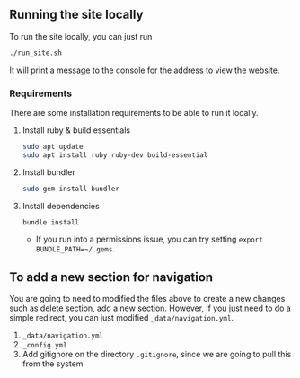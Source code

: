 ## Running the site locally

To run the site locally, you can just run

```bash
./run_site.sh
```

It will print a message to the console for the address to view the website.

### Requirements

There are some installation requirements to be able to run it locally.

1. Install ruby & build essentials

    ```bash
    sudo apt update
    sudo apt install ruby ruby-dev build-essential
    ```

2. Install bundler

    ```bash
    sudo gem install bundler
    ```

3. Install dependencies

    ```bash
    bundle install
    ```

    - If you run into a permissions issue, you can try setting `export BUNDLE_PATH=~/.gems`.

## To add a new section for navigation

You are going to need to modified the files above to create a new changes such as delete section, add a new section. However, if you just need to do a simple redirect, you can just modified ``_data/navigation.yml``.

1. ``_data/navigation.yml``
2. ``_config.yml``
3. Add gitignore on the directory ``.gitignore``, since we are going to pull this from the system
